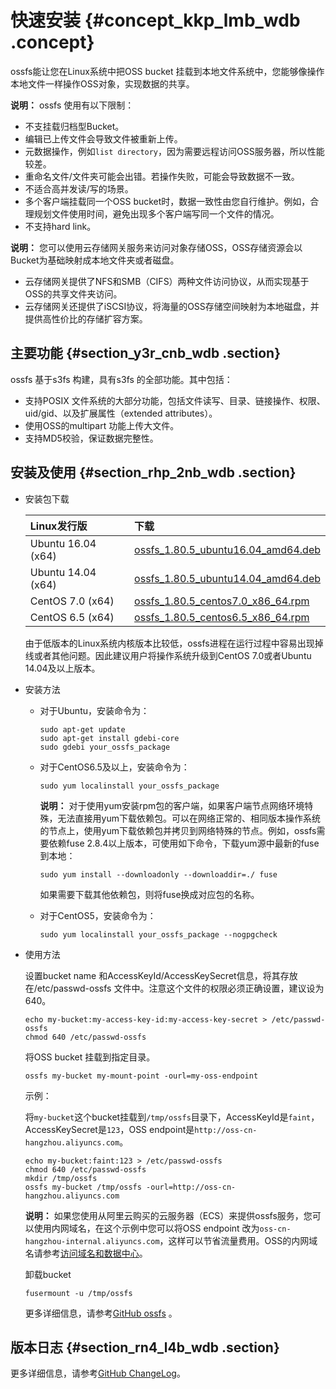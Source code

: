 # 快速安装 {#concept_kkp_lmb_wdb .concept}

ossfs能让您在Linux系统中把OSS bucket 挂载到本地文件系统中，您能够像操作本地文件一样操作OSS对象，实现数据的共享。

**说明：** ossfs 使用有以下限制：

-   不支挂载归档型Bucket。
-   编辑已上传文件会导致文件被重新上传。
-   元数据操作，例如`list directory`，因为需要远程访问OSS服务器，所以性能较差。
-   重命名文件/文件夹可能会出错。若操作失败，可能会导致数据不一致。
-   不适合高并发读/写的场景。
-   多个客户端挂载同一个OSS bucket时，数据一致性由您自行维护。例如，合理规划文件使用时间，避免出现多个客户端写同一个文件的情况。
-   不支持hard link。

**说明：** 您可以使用云存储网关服务来访问对象存储OSS，OSS存储资源会以Bucket为基础映射成本地文件夹或者磁盘。

-   云存储网关提供了NFS和SMB（CIFS）两种文件访问协议，从而实现基于OSS的共享文件夹访问。
-   云存储网关还提供了iSCSI协议，将海量的OSS存储空间映射为本地磁盘，并提供高性价比的存储扩容方案。

## 主要功能 {#section_y3r_cnb_wdb .section}

ossfs 基于s3fs 构建，具有s3fs 的全部功能。其中包括：

-   支持POSIX 文件系统的大部分功能，包括文件读写、目录、链接操作、权限、uid/gid、以及扩展属性（extended attributes）。
-   使用OSS的multipart 功能上传大文件。
-   支持MD5校验，保证数据完整性。

## 安装及使用 {#section_rhp_2nb_wdb .section}

-   安装包下载

    |Linux发行版|下载|
    |:-------|:-|
    |Ubuntu 16.04 \(x64\)|[ossfs\_1.80.5\_ubuntu16.04\_amd64.deb](http://gosspublic.alicdn.com/ossfs/ossfs_1.80.5_ubuntu16.04_amd64.deb)|
    |Ubuntu 14.04 \(x64\)|[ossfs\_1.80.5\_ubuntu14.04\_amd64.deb](http://gosspublic.alicdn.com/ossfs/ossfs_1.80.5_ubuntu14.04_amd64.deb)|
    |CentOS 7.0 \(x64\)|[ossfs\_1.80.5\_centos7.0\_x86\_64.rpm](http://gosspublic.alicdn.com/ossfs/ossfs_1.80.5_centos7.0_x86_64.rpm)|
    |CentOS 6.5 \(x64\)|[ossfs\_1.80.5\_centos6.5\_x86\_64.rpm](http://gosspublic.alicdn.com/ossfs/ossfs_1.80.5_centos6.5_x86_64.rpm)|

    由于低版本的Linux系统内核版本比较低，ossfs进程在运行过程中容易出现掉线或者其他问题。因此建议用户将操作系统升级到CentOS 7.0或者Ubuntu 14.04及以上版本。

-   安装方法
    -   对于Ubuntu，安装命令为：

        ```
        sudo apt-get update
        sudo apt-get install gdebi-core
        sudo gdebi your_ossfs_package
        ```

    -   对于CentOS6.5及以上，安装命令为：

        ```
        sudo yum localinstall your_ossfs_package
        ```

        **说明：** 对于使用yum安装rpm包的客户端，如果客户端节点网络环境特殊，无法直接用yum下载依赖包。可以在网络正常的、相同版本操作系统的节点上，使用yum下载依赖包并拷贝到网络特殊的节点。例如，ossfs需要依赖fuse 2.8.4以上版本，可使用如下命令，下载yum源中最新的fuse到本地：

        ``` {#codeblock_tym_mpw_07x}
        sudo yum install --downloadonly --downloaddir=./ fuse
        ```

        如果需要下载其他依赖包，则将fuse换成对应包的名称。

    -   对于CentOS5，安装命令为：

        ```
        sudo yum localinstall your_ossfs_package --nogpgcheck
        ```

-   使用方法

    设置bucket name 和AccessKeyId/AccessKeySecret信息，将其存放在/etc/passwd-ossfs 文件中。注意这个文件的权限必须正确设置，建议设为640。

    ```
    echo my-bucket:my-access-key-id:my-access-key-secret > /etc/passwd-ossfs
    chmod 640 /etc/passwd-ossfs
    ```

    将OSS bucket 挂载到指定目录。

    ```
    ossfs my-bucket my-mount-point -ourl=my-oss-endpoint
    ```

    示例：

    将`my-bucket`这个bucket挂载到`/tmp/ossfs`目录下，AccessKeyId是`faint`，AccessKeySecret是`123`，OSS endpoint是`http://oss-cn-hangzhou.aliyuncs.com`。

    ```
    echo my-bucket:faint:123 > /etc/passwd-ossfs
    chmod 640 /etc/passwd-ossfs
    mkdir /tmp/ossfs
    ossfs my-bucket /tmp/ossfs -ourl=http://oss-cn-hangzhou.aliyuncs.com
    ```

    **说明：** 如果您使用从阿里云购买的云服务器（ECS）来提供ossfs服务，您可以使用内网域名，在这个示例中您可以将OSS endpoint 改为`oss-cn-hangzhou-internal.aliyuncs.com`，这样可以节省流量费用。OSS的内网域名请参考[访问域名和数据中心](../../../../intl.zh-CN/开发指南/访问域名（Endpoint）/访问域名和数据中心.md#)。

    卸载bucket

    ```
    fusermount -u /tmp/ossfs
    ```

    更多详细信息，请参考[GitHub ossfs](https://github.com/aliyun/ossfs#ossfs) 。


## 版本日志 {#section_rn4_l4b_wdb .section}

更多详细信息，请参考[GitHub ChangeLog](https://github.com/aliyun/ossfs/blob/master/ChangeLog)。

